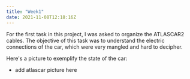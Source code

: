 ```yaml
---
title: "Week1"
date: 2021-11-08T12:18:16Z
---
```


For the first task in this project, I was asked to organize the ATLASCAR2 cables. The objective of this task was to 
understand the electric connections of the car, which were very mangled and hard to decipher.

Here's a picture to exemplify the state of the car:
* add atlascar picture here


